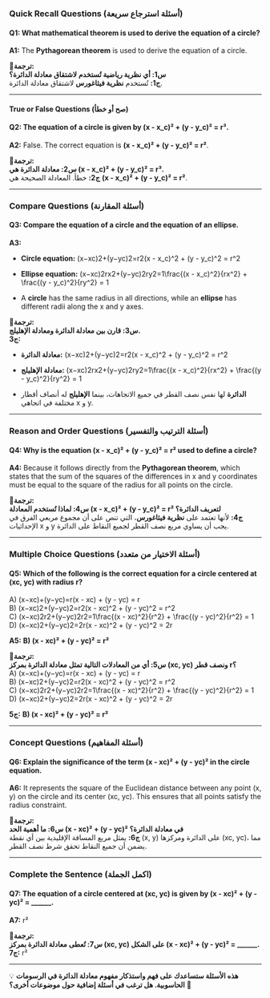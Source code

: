 ### **Quick Recall Questions (أسئلة استرجاع سريعة)**

#### **Q1: What mathematical theorem is used to derive the equation of a circle?**

**A1:** The **Pythagorean theorem** is used to derive the equation of a circle.

**🔹ترجمة:**  
**س1: أي نظرية رياضية تُستخدم لاشتقاق معادلة الدائرة؟**  
**ج1:** تُستخدم **نظرية فيثاغورس** لاشتقاق معادلة الدائرة.

---

#### **True or False Questions (صح أو خطأ)**

#### **Q2: The equation of a circle is given by (x - x_c)² + (y - y_c)² = r³.**

**A2:** False. The correct equation is **(x - x_c)² + (y - y_c)² = r²**.

**🔹ترجمة:**  
**س2: معادلة الدائرة هي (x - x_c)² + (y - y_c)² = r³.**  
**ج2:** خطأ. المعادلة الصحيحة هي **(x - x_c)² + (y - y_c)² = r²**.

---

### **Compare Questions (أسئلة المقارنة)**

#### **Q3: Compare the equation of a circle and the equation of an ellipse.**

**A3:**

- **Circle equation:** (x−xc)2+(y−yc)2=r2(x - x_c)^2 + (y - y_c)^2 = r^2
    
- **Ellipse equation:** (x−xc)2rx2+(y−yc)2ry2=1\frac{(x - x_c)^2}{rx^2} + \frac{(y - y_c)^2}{ry^2} = 1
    
- A **circle** has the same radius in all directions, while an **ellipse** has different radii along the x and y axes.
    

**🔹ترجمة:**  
**س3: قارن بين معادلة الدائرة ومعادلة الإهليلج.**  
**ج3:**

- **معادلة الدائرة:** (x−xc)2+(y−yc)2=r2(x - x_c)^2 + (y - y_c)^2 = r^2
    
- **معادلة الإهليلج:** (x−xc)2rx2+(y−yc)2ry2=1\frac{(x - x_c)^2}{rx^2} + \frac{(y - y_c)^2}{ry^2} = 1
    
- **الدائرة** لها نفس نصف القطر في جميع الاتجاهات، بينما **الإهليلج** له أنصاف أقطار مختلفة في اتجاهي x و y.
    

---

### **Reason and Order Questions (أسئلة الترتيب والتفسير)**

#### **Q4: Why is the equation (x - x_c)² + (y - y_c)² = r² used to define a circle?**

**A4:** Because it follows directly from the **Pythagorean theorem**, which states that the sum of the squares of the differences in x and y coordinates must be equal to the square of the radius for all points on the circle.

**🔹ترجمة:**  
**س4: لماذا تُستخدم المعادلة (x - x_c)² + (y - y_c)² = r² لتعريف الدائرة؟**  
**ج4:** لأنها تعتمد على **نظرية فيثاغورس**، التي تنص على أن مجموع مربعي الفرق في الإحداثيات x و y يجب أن يساوي مربع نصف القطر لجميع النقاط على الدائرة.

---

### **Multiple Choice Questions (أسئلة الاختيار من متعدد)**

#### **Q5: Which of the following is the correct equation for a circle centered at (xc, yc) with radius r?**

A) (x−xc)+(y−yc)=r(x - xc) + (y - yc) = r  
B) (x−xc)2+(y−yc)2=r2(x - xc)^2 + (y - yc)^2 = r^2  
C) (x−xc)2r2+(y−yc)2r2=1\frac{(x - xc)^2}{r^2} + \frac{(y - yc)^2}{r^2} = 1  
D) (x−xc)2+(y−yc)2=2r(x - xc)^2 + (y - yc)^2 = 2r

**A5:** **B) (x - xc)² + (y - yc)² = r²**

**🔹ترجمة:**  
**س5: أي من المعادلات التالية تمثل معادلة الدائرة بمركز (xc, yc) ونصف قطر r؟**  
A) (x−xc)+(y−yc)=r(x - xc) + (y - yc) = r  
B) (x−xc)2+(y−yc)2=r2(x - xc)^2 + (y - yc)^2 = r^2  
C) (x−xc)2r2+(y−yc)2r2=1\frac{(x - xc)^2}{r^2} + \frac{(y - yc)^2}{r^2} = 1  
D) (x−xc)2+(y−yc)2=2r(x - xc)^2 + (y - yc)^2 = 2r

**ج5:** **B) (x - xc)² + (y - yc)² = r²**

---

### **Concept Questions (أسئلة المفاهيم)**

#### **Q6: Explain the significance of the term (x - xc)² + (y - yc)² in the circle equation.**

**A6:** It represents the square of the Euclidean distance between any point (x, y) on the circle and its center (xc, yc). This ensures that all points satisfy the radius constraint.

**🔹ترجمة:**  
**س6: ما أهمية الحد (x - xc)² + (y - yc)² في معادلة الدائرة؟**  
**ج6:** يمثل مربع المسافة الإقليدية بين أي نقطة (x, y) على الدائرة ومركزها (xc, yc)، مما يضمن أن جميع النقاط تحقق شرط نصف القطر.

---

### **Complete the Sentence (اكمل الجملة)**

#### **Q7: The equation of a circle centered at (xc, yc) is given by (x - xc)² + (y - yc)² = ______.**

**A7:** r²

**🔹ترجمة:**  
**س7: تُعطى معادلة الدائرة بمركز (xc, yc) على الشكل (x - xc)² + (y - yc)² = ______.**  
**ج7:** r²

---

💡 **هذه الأسئلة ستساعدك على فهم واستذكار مفهوم معادلة الدائرة في الرسومات الحاسوبية. هل ترغب في أسئلة إضافية حول موضوعات أخرى؟** 🚀